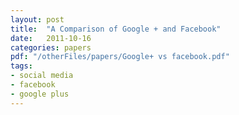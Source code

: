 ```yaml
---
layout: post
title:  "A Comparison of Google + and Facebook"
date:   2011-10-16
categories: papers
pdf: "/otherFiles/papers/Google+ vs facebook.pdf"
tags: 
- social media
- facebook
- google plus
---
```

